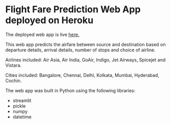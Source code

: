 # Flight Fare Prediction Web App deployed on Heroku

The deployed web app is live [here.](https://predict-fare-flight.herokuapp.com/)

This web app predicts the airfare between source and destination based on departure details, arrival details, number of stops and choice of airline.

Airlines included: Air Asia, Air India, GoAir, Indigo, Jet Airways, Spicejet and Vistara.

Cities included: Bangalore, Chennai, Delhi, Kolkata, Mumbai, Hyderabad, Cochin.

The web app was built in Python using the following libraries:
* streamlit
* pickle
* numpy
* datetime
